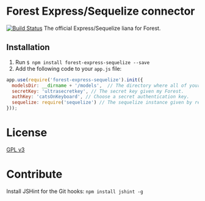 # Forest Express/Sequelize connector
[![Build Status](https://travis-ci.org/ForestAdmin/forest-express-sequelize.svg?branch=master)](https://travis-ci.org/ForestAdmin/forest-express-sequelize)
The official Express/Sequelize liana for Forest.

## Installation

1. Run `$ npm install forest-express-sequelize --save`
2. Add the following code to your `app.js` file:
```javascript
app.use(require('forest-express-sequelize').init({
  modelsDir: __dirname + '/models',  // The directory where all of your Sequelize models are defined.
  secretKey: 'ultrasecretkey', // The secret key given my Forest.
  authKey: 'catsOnKeyboard', // Choose a secret authentication key.
  sequelize: require('sequelize') // The sequelize instance given by require('sequelize').
}));
```

# License

[GPL v3](https://github.com/ForestAdmin/forest-express-sequelize/blob/master/LICENSE)

# Contribute

Install JSHint for the Git hooks:
`npm install jshint -g`
